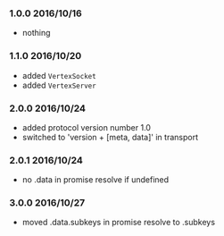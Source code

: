### 1.0.0 2016/10/16

* nothing

### 1.1.0 2016/10/20

* added `VertexSocket`
* added `VertexServer`

### 2.0.0 2016/10/24

* added protocol version number 1.0
* switched to 'version + [meta, data]' in transport

### 2.0.1 2016/10/24

* no .data in promise resolve if undefined

### 3.0.0 2016/10/27

* moved .data.subkeys in promise resolve to .subkeys


